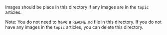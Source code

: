 Images should be place in this directory if any images are in the `topic` articles.

Note: You do not need to have a `README.md` file in this directory. If you do not have any images in the `topic` articles, you can delete this directory.

